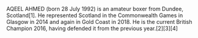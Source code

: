 AQEEL AHMED (born 28 July 1992) is an amateur boxer from Dundee, Scotland[1]. He represented Scotland in the Commonwealth Games in Glasgow in 2014 and again in Gold Coast in 2018. He is the current British Champion 2016, having defended it from the previous year.[2][3][4]
